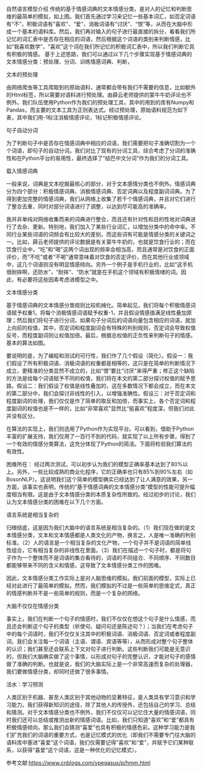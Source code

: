 自然语言模型介绍
传统的基于情感词典的文本情感分类，是对人的记忆和判断思维的最简单的模拟，如上图。我们首先通过学习来记忆一些基本词汇，如否定词语有“不”，积极词语有“喜欢”、“爱”，消极词语有“讨厌”、“恨”等，从而在大脑中形成一个基本的语料库。然后，我们再对输入的句子进行最直接的拆分，看看我们所记忆的词汇表中是否存在相应的词语，然后根据这个词语的类别来判断情感，比如“我喜欢数学”，“喜欢”这个词在我们所记忆的积极词汇表中，所以我们判断它具有积极的情感。
基于上述思路，我们可以通过以下几个步骤实现基于情感词典的文本情感分类：预处理、分词、训练情感词典、判断，


文本的预处理

由网络爬虫等工具爬取到的原始语料，通常都会带有我们不需要的信息，比如额外的Html标签，所以需要对语料进行预处理。由薛云老师提供的蒙牛牛奶评论也不例外。我们队伍使用Python作为我们的预处理工具，其中的用到的库有Numpy和Pandas，而主要的文本工具为正则表达式。经过预处理，原始语料规范为如下表，其中我们用-1标注消极情感评论，1标记积极情感评论。


句子自动分词

为了判断句子中是否存在情感词典中相应的词语，我们需要把句子准确切割为一个个词语，即句子的自动分词。我们对比了现有的分词工具，综合考虑了分词的准确性和在Python平台的易用性，最终选择了“结巴中文分词”作为我们的分词工具。


载入情感词典

一般来说，词典是文本挖掘最核心的部分，对于文本感情分类也不例外。情感词典分为四个部分：积极情感词典、消极情感词典、否定词典以及程度副词词典。为了得到更加完整的情感词典，我们从网络上收集了若干个情感词典，并且对它们进行了整合去重，同时对部分词语进行了调整，以达到尽可能高的准确率。


我并非单纯对网络收集而来的词典进行整合，而且还有针对性和目的性地对词典进行了去杂、更新。特别地，我们加入了某些行业词汇，以增加分类中的命中率。不同行业某些词语的词频会有比较大的差别，而这些词有可能是情感分类的关键词之一。比如，薛云老师提供的评论数据是有关蒙牛牛奶的，也就是饮食行业的；而在饮食行业中，“吃”和“喝”这两个词出现的频率会相当高，而且通常是对饮食的正面评价，而“不吃”或者“不喝”通常意味着对饮食的否定评价，而在其他行业或领域中，这几个词语则没有明显情感倾向。另外一个例子是手机行业的，比如“这手机很耐摔啊，还防水”，“耐摔”、“防水”就是在手机这个领域有积极情绪的词。因此，有必要将这些因素考虑进模型之中。

文本情感分类

基于情感词典的文本情感分类规则比较机械化。简单起见，我们将每个积极情感词语赋予权重1，将每个消极情感词语赋予权重-1，并且假设情感值满足线性叠加原理；然后我们将句子进行分词，如果句子分词后的词语向量包含相应的词语，就加上向前的权值，其中，否定词和程度副词会有特殊的判别规则，否定词会导致权值反号，而程度副词则让权值加倍。最后，根据总权值的正负性来判断句子的情感。基本的算法如图。

要说明的是，为了编程和测试的可行性，我们作了几个假设（简化）。假设一：我们假设了所有积极词语、消极词语的权重都是相等的，这只是在简单的判断情况下成立，更精准的分类显然不成立的，比如“恨”要比“讨厌”来得严重；修正这个缺陷的方法是给每个词语赋予不同的权值，我们将在本文的第二部分探讨权值的赋予思路。假设二：我们假设了权值是线性叠加的，这在多数情况下都会成立，而在本文的第二部分中，我们会探讨非线性的引入，以增强准确性。假设三：对于否定词和程度副词的处理，我们仅仅是作了简单的取反和加倍，而事实上，各个否定词和程度副词的权值也是不一样的，比如“非常喜欢”显然比“挺喜欢”程度深，但我们对此并没有区分。

在算法的实现上，我们则选用了Python作为实现平台。可以看到，借助于Python丰富的扩展支持，我们仅用了一百行不到的代码，就实现了以上所有步骤，得到了一个有效的情感分类算法，这充分体现了Python的简洁。下面将检验我们算法的有效性。


困难所在：
经过两次测试，可以初步认为我们的模型正确率基本达到了80%以上。另外，一些比较成熟的商业化程序，它的正确率也只有85%到90%左右（如BosonNLP）。这说明我们这个简单的模型确实已经达到了让人满意的效果，另一方面，该事实也表明，传统的“基于情感词典的文本情感分类”模型的性能可提升幅度相当有限。这是由于文本情感分类的本质复杂性所致的。经过初步的讨论，我们认为文本情感分类的困难在以下几个方面。

语言系统是相当复杂的

归根结底，这是因为我们大脑中的语言系统是相当复杂的。（1）我们现在做的是文本情感分类，文本和文本情感都是人类文化的产物，换言之，人是唯一准确的判别标准。（2）人的语言是一个相当复杂的文化产物，一个句子并不是词语的简单线性组合，它有相当复杂的非线性在里面。（3）我们在描述一个句子时，都是将句子作为一个整体而不是词语的集合看待的，词语的不同组合、不同顺序、不同数目都能够带来不同的含义和情感，这导致了文本情感分类工作的困难。

因此，文本情感分类工作实际上是对人脑思维的模拟。我们前面的模型，实际上已经对此进行了最简单的模拟。然而，我们模拟的不过是一些简单的思维定式，真正的情感判断并不是一些简单的规则，而是一个复杂的网络。

大脑不仅仅在情感分类

事实上，我们在判断一个句子的情感时，我们不仅仅在想这个句子是什么情感，而且还会判断这个句子的类型（祈使句、疑问句还是陈述句？）；当我们在考虑句子中的每个词语时，我们不仅仅关注其中的积极词语、消极词语、否定词或者程度副词，我们会关注每一个词语（主语、谓语、宾语等等），从而形成对整个句子整体的认识；我们甚至还会联系上下文对句子进行判断。这些判断我们可能是无意识的，但我们大脑确实做了这个事情，以形成对句子的完整认识，才能对句子的感情做了准确的判断。也就是说，我们的大脑实际上是一个非常高速而复杂的处理器，我们要做情感分类，却同时还做了很多事情。

活水：学习预测

人类区别于机器、甚至人类区别于其他动物的显著特征，是人类具有学习意识和学习能力。我们获得新知识的途径，除了其他人的传授外，还包括自己的学习、总结和猜测。对于文本情感分类也不例外，我们不仅仅可以记忆住大量的情感词语，同时我们还可以总结或推测出新的情感词语。比如，我们只知道“喜欢”和“爱”都具有积极情感倾向，那么我们会猜测“喜爱”也具有积极的情感色彩。这种学习能力是我们扩充我们的词语的重要方式，也是记忆模式的优化（即我们不需要专门往大脑的语料库中塞进“喜爱”这个词语，我们仅需要记得“喜欢”和“爱”，并赋予它们某种联系，以获得“喜爱”这个词语，这是一种优化的记忆模式）。

参考文献:https://www.cnblogs.com/vpegasus/p/hmm.html
